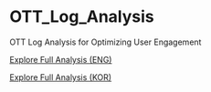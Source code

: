 # OTT_Log_Analysis
OTT Log Analysis for Optimizing User Engagement

[Explore Full Analysis (ENG)](https://www.notion.so/OTT-Log-Analysis-for-Optimizing-User-Engagement-203e239d363a813285b5ffa309650cb5)

[Explore Full Analysis (KOR)](https://github.com/LeeHaEun1/OTT_Log_Analysis/blob/main/OTT_Log_Analysis_KR.pdf)
